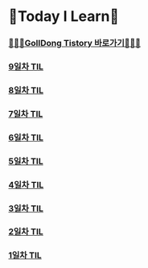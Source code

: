 # 📝Today I Learn📝
### [🧑🏻‍💻GollDong Tistory 바로가기🧑🏻‍💻](https://bupr.tistory.com/)

### [9일차 TIL](https://github.com/GollllDong/TIL/blob/main/2024_06/2024_06_05.md)
### [8일차 TIL](https://github.com/GollllDong/TIL/blob/main/2024_06/2024_06_04.md)
### [7일차 TIL](https://github.com/GollllDong/TIL/blob/main/2024_06/2024_06_03.md)
### [6일차 TIL](https://github.com/GollllDong/TIL/blob/main/2024_06/2024_06_02.md)
### [5일차 TIL](https://github.com/GollllDong/TIL/blob/main/2024_06/2024_06_01.md)
### [4일차 TIL](https://github.com/GollllDong/TIL/blob/main/2024_05/2024_05_31.md)
### [3일차 TIL](https://github.com/GollllDong/TIL/blob/main/2024_05/2024_05_30.md)
### [2일차 TIL](https://github.com/GollllDong/TIL/blob/main/2024_05/2024_05_29.md)
### [1일차 TIL](https://github.com/GollllDong/TIL/blob/main/2024_05/2024_05_28.md)
